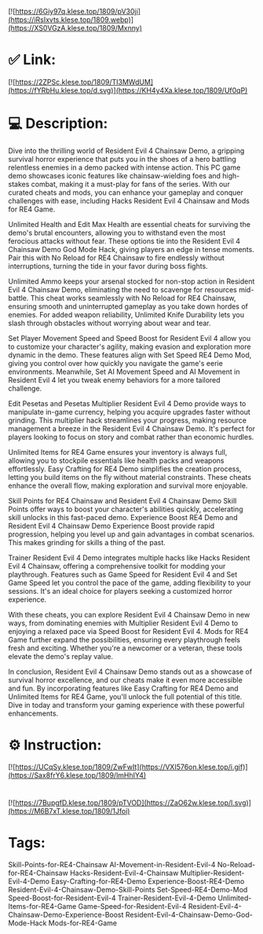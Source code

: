 [![https://6Giy97q.klese.top/1809/pV30ji](https://iRsIxvts.klese.top/1809.webp)](https://XS0VGzA.klese.top/1809/Mxnny)
# ✅ Link:
[![https://2ZPSc.klese.top/1809/TI3MWdUM](https://fYRbHu.klese.top/d.svg)](https://KH4y4Xa.klese.top/1809/Uf0qP)
# 💻 Description:
Dive into the thrilling world of Resident Evil 4 Chainsaw Demo, a gripping survival horror experience that puts you in the shoes of a hero battling relentless enemies in a demo packed with intense action. This PC game demo showcases iconic features like chainsaw-wielding foes and high-stakes combat, making it a must-play for fans of the series. With our curated cheats and mods, you can enhance your gameplay and conquer challenges with ease, including Hacks Resident Evil 4 Chainsaw and Mods for RE4 Game.



Unlimited Health and Edit Max Health are essential cheats for surviving the demo's brutal encounters, allowing you to withstand even the most ferocious attacks without fear. These options tie into the Resident Evil 4 Chainsaw Demo God Mode Hack, giving players an edge in tense moments. Pair this with No Reload for RE4 Chainsaw to fire endlessly without interruptions, turning the tide in your favor during boss fights.



Unlimited Ammo keeps your arsenal stocked for non-stop action in Resident Evil 4 Chainsaw Demo, eliminating the need to scavenge for resources mid-battle. This cheat works seamlessly with No Reload for RE4 Chainsaw, ensuring smooth and uninterrupted gameplay as you take down hordes of enemies. For added weapon reliability, Unlimited Knife Durability lets you slash through obstacles without worrying about wear and tear.



Set Player Movement Speed and Speed Boost for Resident Evil 4 allow you to customize your character's agility, making evasion and exploration more dynamic in the demo. These features align with Set Speed RE4 Demo Mod, giving you control over how quickly you navigate the game's eerie environments. Meanwhile, Set AI Movement Speed and AI Movement in Resident Evil 4 let you tweak enemy behaviors for a more tailored challenge.



Edit Pesetas and Pesetas Multiplier Resident Evil 4 Demo provide ways to manipulate in-game currency, helping you acquire upgrades faster without grinding. This multiplier hack streamlines your progress, making resource management a breeze in the Resident Evil 4 Chainsaw Demo. It's perfect for players looking to focus on story and combat rather than economic hurdles.



Unlimited Items for RE4 Game ensures your inventory is always full, allowing you to stockpile essentials like health packs and weapons effortlessly. Easy Crafting for RE4 Demo simplifies the creation process, letting you build items on the fly without material constraints. These cheats enhance the overall flow, making exploration and survival more enjoyable.



Skill Points for RE4 Chainsaw and Resident Evil 4 Chainsaw Demo Skill Points offer ways to boost your character's abilities quickly, accelerating skill unlocks in this fast-paced demo. Experience Boost RE4 Demo and Resident Evil 4 Chainsaw Demo Experience Boost provide rapid progression, helping you level up and gain advantages in combat scenarios. This makes grinding for skills a thing of the past.



Trainer Resident Evil 4 Demo integrates multiple hacks like Hacks Resident Evil 4 Chainsaw, offering a comprehensive toolkit for modding your playthrough. Features such as Game Speed for Resident Evil 4 and Set Game Speed let you control the pace of the game, adding flexibility to your sessions. It's an ideal choice for players seeking a customized horror experience.



With these cheats, you can explore Resident Evil 4 Chainsaw Demo in new ways, from dominating enemies with Multiplier Resident Evil 4 Demo to enjoying a relaxed pace via Speed Boost for Resident Evil 4. Mods for RE4 Game further expand the possibilities, ensuring every playthrough feels fresh and exciting. Whether you're a newcomer or a veteran, these tools elevate the demo's replay value.



In conclusion, Resident Evil 4 Chainsaw Demo stands out as a showcase of survival horror excellence, and our cheats make it even more accessible and fun. By incorporating features like Easy Crafting for RE4 Demo and Unlimited Items for RE4 Game, you'll unlock the full potential of this title. Dive in today and transform your gaming experience with these powerful enhancements.

# ⚙️ Instruction:
[![https://UCqSy.klese.top/1809/ZwFwIt](https://VXI576on.klese.top/i.gif)](https://Sax8frY6.klese.top/1809/lmHhIY4)
#
[![https://7BupgfD.klese.top/1809/pTVOD](https://ZaO62w.klese.top/l.svg)](https://M6B7xT.klese.top/1809/1Jfoi)
# Tags:
Skill-Points-for-RE4-Chainsaw AI-Movement-in-Resident-Evil-4 No-Reload-for-RE4-Chainsaw Hacks-Resident-Evil-4-Chainsaw Multiplier-Resident-Evil-4-Demo Easy-Crafting-for-RE4-Demo Experience-Boost-RE4-Demo Resident-Evil-4-Chainsaw-Demo-Skill-Points Set-Speed-RE4-Demo-Mod Speed-Boost-for-Resident-Evil-4 Trainer-Resident-Evil-4-Demo Unlimited-Items-for-RE4-Game Game-Speed-for-Resident-Evil-4 Resident-Evil-4-Chainsaw-Demo-Experience-Boost Resident-Evil-4-Chainsaw-Demo-God-Mode-Hack Mods-for-RE4-Game






